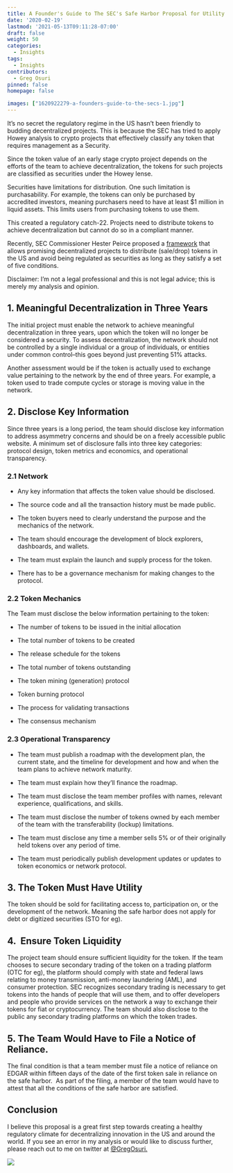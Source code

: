 ```yaml
---
title: A Founder's Guide to The SEC's Safe Harbor Proposal for Utility Tokens
date: '2020-02-19'
lastmod: '2021-05-13T09:11:28-07:00'
draft: false
weight: 50
categories:
  - Insights
tags:
  - Insights
contributors:
  - Greg Osuri
pinned: false
homepage: false

images: ["1620922279-a-founders-guide-to-the-secs-1.jpg"]
---
```

It’s no secret the regulatory regime in the US hasn’t been friendly to budding decentralized projects. This is because the SEC has tried to apply Howey analysis to crypto projects that effectively classify any token that requires management as a Security.

Since the token value of an early stage crypto project depends on the efforts of the team to achieve decentralization, the tokens for such projects are classified as securities under the Howey lense.

Securities have limitations for distribution. One such limitation is purchasability. For example, the tokens can only be purchased by accredited investors, meaning purchasers need to have at least $1 million in liquid assets. This limits users from purchasing tokens to use them.

This created a regulatory catch-22. Projects need to distribute tokens to achieve decentralization but cannot do so in a compliant manner.

Recently, SEC Commissioner Hester Peirce proposed a [framework](https://www.sec.gov/news/speech/peirce-remarks-blockress-2020-02-06) that allows promising decentralized projects to distribute (sale/drop) tokens in the US and avoid being regulated as securities as long as they satisfy a set of five conditions.

Disclaimer: I’m not a legal professional and this is not legal advice; this is merely my analysis and opinion.

1\. Meaningful Decentralization in Three Years
----------------------------------------------

The initial project must enable the network to achieve meaningful decentralization in three years, upon which the token will no longer be considered a security. To assess decentralization, the network should not be controlled by a single individual or a group of individuals, or entities under common control–this goes beyond just preventing 51% attacks. 

Another assessment would be if the token is actually used to exchange value pertaining to the network by the end of three years. For example, a token used to trade compute cycles or storage is moving value in the network.

2\. Disclose Key Information
----------------------------

Since three years is a long period, the team should disclose key information to address asymmetry concerns and should be on a freely accessible public website. A minimum set of disclosure falls into three key categories: protocol design, token metrics and economics, and operational transparency.

### 2.1 Network

*   Any key information that affects the token value should be disclosed.
    
*   The source code and all the transaction history must be made public.
    
*   The token buyers need to clearly understand the purpose and the mechanics of the network.
    
*   The team should encourage the development of block explorers, dashboards, and wallets.
    
*   The team must explain the launch and supply process for the token.
    
*   There has to be a governance mechanism for making changes to the protocol.
    

### 2.2 Token Mechanics

The Team must disclose the below information pertaining to the token:

*   The number of tokens to be issued in the initial allocation
    
*   The total number of tokens to be created
    
*   The release schedule for the tokens
    
*   The total number of tokens outstanding
    
*   The token mining (generation) protocol
    
*   Token burning protocol
    
*   The process for validating transactions
    
*   The consensus mechanism
    

### 2.3 Operational Transparency

*   The team must publish a roadmap with the development plan, the current state, and the timeline for development and how and when the team plans to achieve network maturity.
    
*   The team must explain how they’ll finance the roadmap.
    
*   The team must disclose the team member profiles with names, relevant experience, qualifications, and skills.
    
*   The team must disclose the number of tokens owned by each member of the team with the transferability (lockup) limitations.
    
*   The team must disclose any time a member sells 5% or of their originally held tokens over any period of time.
    
*   The team must periodically publish development updates or updates to token economics or network protocol.
    

3\. The Token Must Have Utility
-------------------------------

The token should be sold for facilitating access to, participation on, or the development of the network. Meaning the safe harbor does not apply for debt or digitized securities (STO for eg).

4.  Ensure Token Liquidity
--------------------------

The project team should ensure sufficient liquidity for the token. If the team chooses to secure secondary trading of the token on a trading platform (OTC for eg), the platform should comply with state and federal laws relating to money transmission, anti-money laundering (AML), and consumer protection. SEC recognizes secondary trading is necessary to get tokens into the hands of people that will use them, and to offer developers and people who provide services on the network a way to exchange their tokens for fiat or cryptocurrency. The team should also disclose to the public any secondary trading platforms on which the token trades.

5\. The Team Would Have to File a Notice of Reliance. 
------------------------------------------------------

The final condition is that a team member must file a notice of reliance on EDGAR within fifteen days of the date of the first token sale in reliance on the safe harbor.  As part of the filing, a member of the team would have to attest that all the conditions of the safe harbor are satisfied.

Conclusion
----------

I believe this proposal is a great first step towards creating a healthy regulatory climate for decentralizing innovation in the US and around the world. If you see an error in my analysis or would like to discuss further, please reach out to me on twitter at [@GregOsuri.](https://twitter.com/GregOsuri)

![](https://www.datocms-assets.com/45776/1620921613-og.png)